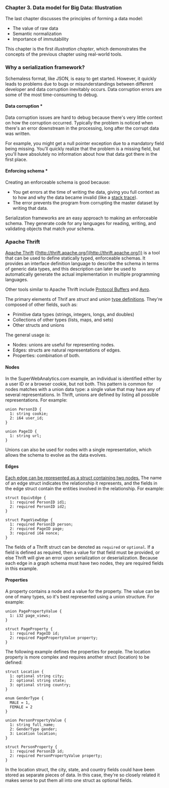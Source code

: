 ### **Chapter 3. Data model for Big Data: Illustration**

The last chapter discusses the principles of forming a data model:

* The value of raw data
* Semantic normalization
* Importance of immutability

This chapter is the first *illustration chapter*, which demonstrates the concepts of the previous chapter using real-world tools.

### Why a serialization framework?

Schemaless format, like JSON, is easy to get started. However, it quickly leads to problems due to bugs or misunderstandings between different developer and data corruption inevitably occurs. Data corruption errors are some of the most time-consuming to debug.

#### Data corruption *

Data corruption issues are hard to debug because there's very little context on how the corruption occurred. Typically the problem is noticed when there's an error downstream in the processing, long after the corrupt data was written.

For example, you might get a null pointer exception due to a mandatory field being missing. You'll quickly realize that the problem is a missing field, but you'll have absolutely no information about how that data got there in the first place.

#### Enforcing schema *

Creating an enforceable schema is good because:

* You get errors at the time of writing the data, giving you full context as to how and why the data became invalid (like a [stack trace](https://en.wikipedia.org/wiki/Stack_trace)).
* The error prevents the program from corrupting the master dataset by writing that data.

Serialization frameworks are an easy approach to making an enforceable schema. They generate code for any languages for reading, writing, and validating objects that match your schema.

### Apache Thrift

[Apache Thrift](https://en.wikipedia.org/wiki/Apache_Thrift) ([http://thrift.apache.org/](http://thrift.apache.org/)) is a tool that can be used to define statically typed, enforceable schemas. It provides an interface definition language to describe the schema in terms of generic data types, and this description can later be used to automatically generate the actual implementation in multiple programming languages.

Other tools similar to Apache Thrift include [Protocol Buffers](https://en.wikipedia.org/wiki/Protocol_Buffers) and [Avro](https://en.wikipedia.org/wiki/Apache_Avro).

The primary elements of Thrif are *struct* and *union* [type definitions](https://thrift.apache.org/docs/idl#definition). They're composed
of other fields, such as:

* Primitive data types (strings, integers, longs, and doubles)
* Collections of other types (lists, maps, and sets)
* Other structs and unions

The general usage is:

* Nodes: unions are useful for representing nodes.
* Edges: structs are natural representations of edges.
* Properties: combination of both.

#### Nodes

In the SuperWebAnalytics.com example, an individual is identified either by a user ID or a browser cookie, but not both. This pattern is common for nodes matches with a union data type: a single value that may have any of several representations.  In Thrift, unions are defined by listing all possible representations. For example:


```thrift
union PersonID {
  1: string cookie;
  2: i64 user_id;
}

union PageID {
  1: string url;
}
```

Unions can also be used for nodes with a single representation, which allows the schema to evolve as the data evolves.


#### Edges

<u>Each edge can be represented as a struct containing two nodes.</u> The name of an edge struct indicates the relationship it represents, and the fields in the edge struct contain the entities involved in the relationship. For example:

```thrift
struct EquivEdge {
  1: required PersonID id1;
  2: required PersonID id2;
}

struct PageViewEdge {
  1: required PersonID person;
  2: required PageID page;
  3: required i64 nonce;
}
```

The fields of a Thrift struct can be denoted as `required` or `optional`. If a field is defined as required, then a value for that field must be provided, or else Thrift will give an error upon serialization or deserialization. Because each edge in a graph schema must have two nodes, they are required fields in this example.

#### Properties

A property contains a node and a value for the property. The value can be one of many types, so it's best represented using a union structure. For example:

```thrift
union PagePropertyValue {
  1: i32 page_views;
}

struct PageProperty {
  1: required PageID id;
  2: required PagePropertyValue property;
}
```

The following example defines the properties for people. The location property is more complex and requires another struct (location) to be defined:

```thrift
struct Location {
  1: optional string city;
  2: optional string state;
  3: optional string country;
}

enum GenderType {
  MALE = 1,
  FEMALE = 2
}

union PersonPropertyValue {
  1: string full_name;
  2: GenderType gender;
  3: Location location;
}

struct PersonProperty {
  1: required PersonID id;
  2: required PersonPropertyValue property;
}
```

In the location struct, the city, state, and country fields could have been stored as separate pieces of data. In this case, they're so closely related it makes sense to put them all into one struct as optional fields.
